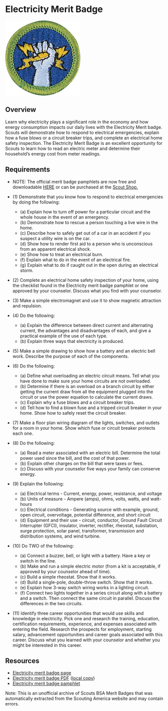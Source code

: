 

# Electricity Merit Badge

![Electricity Merit Badge](images/electricity-merit-badge.jpg)

## Overview



Learn why electricity plays a significant role in the economy and how energy consumption impacts our daily lives with the Electricity Merit badge. Scouts will demonstrate how to respond to electrical emergencies, explain how a fuse blows or a circuit breaker trips, and complete an electrical home safety inspection. The Electricity Merit Badge is an excellent opportunity for Scouts to learn how to read an electric meter and determine their household’s energy cost from meter readings.

## Requirements

* NOTE:  The official merit badge pamphlets are now free and downloadable  [HERE](https://filestore.scouting.org/filestore/Merit_Badge_ReqandRes/Pamphlets/Electricity.pdf) or can be purchased at the [Scout Shop.](https://www.scoutshop.org/)
* (1) Demonstrate that you know how to respond to electrical emergencies by doing the following:
    * (a) Explain how to turn off power for a particular circuit and the whole house in the event of an emergency.
    * (b) Demonstrate how to rescue a person touching a live wire in the home.
    * (c) Describe how to safely get out of a car in an accident if you suspect a utility wire is on the car.
    * (d) Show how to render first aid to a person who is unconscious from an apparent electrical shock.
    * (e) Show how to treat an electrical burn.
    * (f) Explain what to do in the event of an electrical fire.
    * (g) Explain what to do if caught out in the open during an electrical storm.


* (2) Complete an electrical home safety inspection of your  home, using the checklist found in the Electricity merit badge pamphlet or one approved by your counselor. Discuss what you find with your counselor.
* (3) Make a simple electromagnet and use it to show magnetic attraction and repulsion.
* (4) Do the following:
    * (a) Explain the difference between direct current and alternating current, the advantages and disadvantages of each, and give a practical example of the use of each type.
    * (b) Explain three ways that electricity is produced.


* (5) Make a simple drawing to show how a battery and an electric bell work. Describe the purpose of each of the components.
* (6) Do the following:
    * (a) Define what overloading an electric circuit means. Tell what you have done to make sure your home circuits are not overloaded.
    * (b) Determine if there is an overload on a branch circuit by either getting the current draw from all the equipment plugged into the circuit or use the power equation to calculate the current draws.
    * (c) Explain why a fuse blows and a circuit breaker trips.
    * (d) Tell how to find a blown fuse and a tripped circuit breaker in your home. Show how to safely reset the circuit breaker.


* (7) Make a floor plan wiring diagram of the lights, switches, and outlets for a room in your home. Show which fuse or circuit breaker protects each one.
* (8) Do the following:
    * (a) Read a meter associated with an electric bill. Determine the total power used since the bill, and the cost of that power.
    * (b) Explain other charges on the bill that were taxes or fees.
    * (c) Discuss with your counselor five ways your family can conserve energy.


* (9) Explain the following:
    * (a) Electrical terms - Current, energy, power, resistance, and voltage
    * (b) Units of measure - Ampere (amps), ohms, volts, watts, and watt-hours
    * (c) Electrical conditions - Generating source with example, ground, open circuit, overvoltage, potential difference, and short circuit
    * (d) Equipment and their use - circuit, conductor, Ground Fault Circuit Interrupter (GFCI), insulator, inverter, rectifier, rheostat, substation, surge protection, solar panel, transformer, transmission and distribution systems, and wind turbine.


* (10) Do TWO of the following:
    * (a) Connect a buzzer, bell, or light with a battery. Have a key or switch in the line.
    * (b) Make and run a simple electric motor (from a kit is acceptable, if approved by your counselor ahead of time).
    * (c) Build a simple rheostat. Show that it works.
    * (d) Build a single-pole, double-throw switch. Show that it works.
    * (e) Explain how 3-way switch wiring works in a lighting circuit.
    * (f) Connect two lights together in a series circuit along with a battery and a switch. Then connect the same circuit in parallel. Discuss the differences in the two circuits.


* (11) Identify three career opportunities that would use skills and knowledge in electricity. Pick one and research the training, education, certification requirements, experience, and expenses associated with entering the field. Research the prospects for employment, starting salary, advancement opportunities and career goals associated with this career. Discuss what you learned with your counselor and whether you might be interested in this career.


## Resources

- [Electricity merit badge page](https://www.scouting.org/merit-badges/electricity/)
- [Electricity merit badge PDF](https://filestore.scouting.org/filestore/Merit_Badge_ReqandRes/Pamphlets/Electricity.pdf) ([local copy](files/electricity-merit-badge.pdf))
- [Electricity merit badge pamphlet](https://www.scoutshop.org/electricity-merit-badge-pamphlet-656202.html)

Note: This is an unofficial archive of Scouts BSA Merit Badges that was automatically extracted from the Scouting America website and may contain errors.